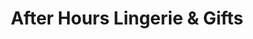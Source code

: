 ---
title: "After Hours Lingerie & Gifts"
url: /richfield/after-hours-lingerie-und-gifts/
shop: Erotik
---